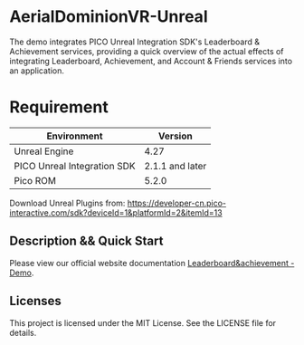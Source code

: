 # AerialDominionVR-Unreal
The demo integrates PICO Unreal Integration SDK's Leaderboard & Achievement services, providing a quick overview of the actual effects of integrating Leaderboard, Achievement, and Account & Friends services into an application. 

# Requirement

| Environment          | Version             |
|----------------------|---------------------|
| Unreal Engine        |    4.27    |
| PICO Unreal Integration SDK | 2.1.1 and later          |
| Pico ROM             | 5.2.0           |

Download Unreal Plugins from:
https://developer-cn.pico-interactive.com/sdk?deviceId=1&platformId=2&itemId=13

## Description && Quick Start

Please view our official website documentation [Leaderboard&achievement - Demo](https://developer-global.pico-interactive.com/document/unreal/leaderboard-achievement-demo/).


## Licenses
This project is licensed under the MIT License. See the LICENSE file for details.
